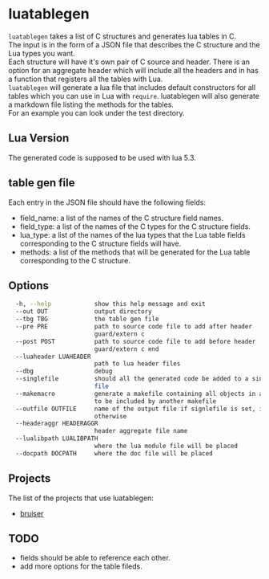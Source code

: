 # luatablegen

`luatablegen` takes a list of C structures and generates lua tables in C.<br/>
The input is in the form of a JSON file that describes the C structure and the Lua types you want.<br/>
Each structure will have it's own pair of C source and header. There is an option for an aggregate header which will include all the headers and in has a function that registers all the tables with Lua.<br/>
`luatablegen` will generate a lua file that includes default constructors for all tables which you can use in Lua with `require`. luatablegen will also generate a markdown file listing the methods for the tables.<br/>
For an example you can look under the test directory.<br/>

## Lua Version
The generated code is supposed to be used with lua 5.3.<br/>

## table gen file

Each entry in the JSON file should have the following fields:<br/>
* field_name: a list of the names of the C structure field names.<br/>
* field_type: a list of the names of the C types for the C structure fields.<br/>
* lua_type: a list of the names of the lua types that the Lua table fields corresponding to the C structure fields will have.<br/>
* methods: a list of the methods that will be generated for the Lua table corresponding to the C structure.<br/>

## Options

```bash
  -h, --help            show this help message and exit
  --out OUT             output directory
  --tbg TBG             the table gen file
  --pre PRE             path to source code file to add after header
                        guard/extern c
  --post POST           path to source code file to add before header
                        guard/extern c end
  --luaheader LUAHEADER
                        path to lua header files
  --dbg                 debug
  --singlefile          should all the generated code be added to a single
                        file
  --makemacro           generate a makefile containing all objects in a macro
                        to be included by another makefile
  --outfile OUTFILE     name of the output file if signlefile is set, ignored
                        otherwise
  --headeraggr HEADERAGGR
                        header aggregate file name
  --lualibpath LUALIBPATH
                        where the lua module file will be placed
  --docpath DOCPATH     where the doc file will be placed
```

## Projects
The list of the projects that use luatablegen:<br/>
* [bruiser](https://github.com/bloodstalker/mutator/tree/master/bruiser)<br/>

## TODO
* fields should be able to reference each other.<br/>
* add more options for the table fileds.<br/>
